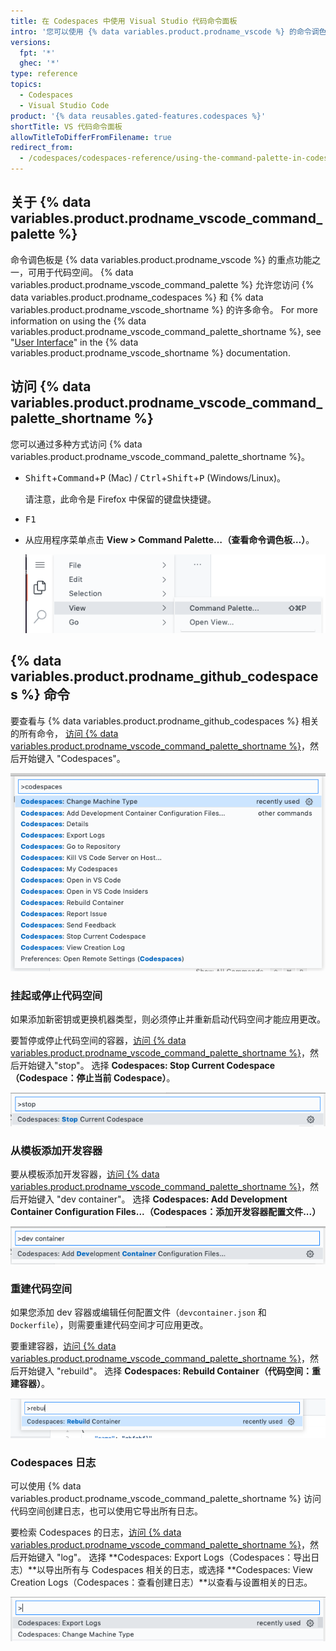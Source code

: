 ```yaml
---
title: 在 Codespaces 中使用 Visual Studio 代码命令面板
intro: '您可以使用 {% data variables.product.prodname_vscode %} 的命令调色板功能访问代码空间中的许多命令。'
versions:
  fpt: '*'
  ghec: '*'
type: reference
topics:
  - Codespaces
  - Visual Studio Code
product: '{% data reusables.gated-features.codespaces %}'
shortTitle: VS 代码命令面板
allowTitleToDifferFromFilename: true
redirect_from:
  - /codespaces/codespaces-reference/using-the-command-palette-in-codespaces
---
```


## 关于 {% data variables.product.prodname_vscode_command_palette %}

命令调色板是 {% data variables.product.prodname_vscode %} 的重点功能之一，可用于代码空间。 {% data variables.product.prodname_vscode_command_palette %} 允许您访问 {% data variables.product.prodname_codespaces %} 和 {% data variables.product.prodname_vscode_shortname %} 的许多命令。 For more information on using the {% data variables.product.prodname_vscode_command_palette_shortname %}, see "[User Interface](https://code.visualstudio.com/docs/getstarted/userinterface#_command-palette)" in the {% data variables.product.prodname_vscode_shortname %} documentation.

## 访问 {% data variables.product.prodname_vscode_command_palette_shortname %}

您可以通过多种方式访问 {% data variables.product.prodname_vscode_command_palette_shortname %}。

- <kbd>Shift</kbd>+<kbd>Command</kbd>+<kbd>P</kbd> (Mac) / <kbd>Ctrl</kbd>+<kbd>Shift</kbd>+<kbd>P</kbd> (Windows/Linux)。

  请注意，此命令是 Firefox 中保留的键盘快捷键。
- <kbd>F1</kbd>
- 从应用程序菜单点击 **View > Command Palette…（查看命令调色板…）**。

  ![应用程序菜单](/assets/images/help/codespaces/codespaces-view-menu.png)

## {% data variables.product.prodname_github_codespaces %} 命令

要查看与 {% data variables.product.prodname_github_codespaces %} 相关的所有命令， [访问 {% data variables.product.prodname_vscode_command_palette_shortname %}](#accessing-the-command-palette)，然后开始键入 "Codespaces"。

![与代码空间相关的所有命令列表](/assets/images/help/codespaces/codespaces-command-palette.png)

### 挂起或停止代码空间

如果添加新密钥或更换机器类型，则必须停止并重新启动代码空间才能应用更改。

要暂停或停止代码空间的容器，[访问 {% data variables.product.prodname_vscode_command_palette_shortname %}](#accessing-the-command-palette)，然后开始键入"stop"。 选择 **Codespaces: Stop Current Codespace（Codespace：停止当前 Codespace）**。

![停止代码空间的命令](/assets/images/help/codespaces/codespaces-stop.png)

### 从模板添加开发容器

要从模板添加开发容器，[访问 {% data variables.product.prodname_vscode_command_palette_shortname %}](#accessing-the-command-palette)，然后开始键入 "dev container"。 选择 **Codespaces: Add Development Container Configuration Files...（Codespaces：添加开发容器配置文件...）**

![添加开发容器的命令](/assets/images/help/codespaces/add-prebuilt-container-command.png)

### 重建代码空间

如果您添加 dev 容器或编辑任何配置文件（`devcontainer.json` 和 `Dockerfile`），则需要重建代码空间才可应用更改。

要重建容器，[访问 {% data variables.product.prodname_vscode_command_palette_shortname %}](#accessing-the-command-palette)，然后开始键入 "rebuild"。 选择 **Codespaces: Rebuild Container（代码空间：重建容器）**。

![重建代码空间的命令](/assets/images/help/codespaces/codespaces-rebuild.png)

### Codespaces 日志

可以使用 {% data variables.product.prodname_vscode_command_palette_shortname %} 访问代码空间创建日志，也可以使用它导出所有日志。

要检索 Codespaces 的日志，[访问 {% data variables.product.prodname_vscode_command_palette_shortname %}](#accessing-the-command-palette)，然后开始键入 "log"。 选择 **Codespaces: Export Logs（Codespaces：导出日志）**以导出所有与 Codespaces 相关的日志，或选择 **Codespaces: View Creation Logs（Codespaces：查看创建日志）**以查看与设置相关的日志。

![访问日志的命令](/assets/images/help/codespaces/codespaces-logs.png)
